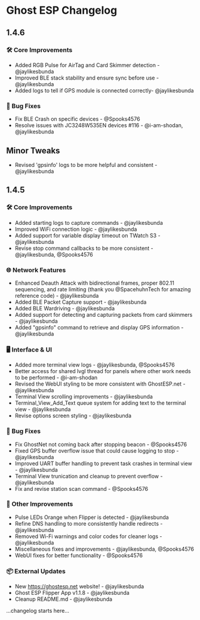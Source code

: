 # Ghost ESP Changelog

## 1.4.6

### 🛠️ Core Improvements

- Added RGB Pulse for AirTag and Card Skimmer detection - @jaylikesbunda
- Improved BLE stack stability and ensure sync before use - @jaylikesbunda
- Added logs to tell if GPS module is connected correctly- @jaylikesbunda

### 🐛 Bug Fixes

- Fix BLE Crash on specific devices - @Spooks4576
- Resolve issues with JC3248W535EN devices #116 - @i-am-shodan, @jaylikesbunda

## Minor Tweaks

- Revised 'gpsinfo' logs to be more helpful and consistent - @jaylikesbunda

## 1.4.5

### 🛠️ Core Improvements

- Added starting logs to capture commands - @jaylikesbunda
- Improved WiFi connection logic - @jaylikesbunda
- Added support for variable display timeout on TWatch S3 - @jaylikesbunda
- Revise stop command callbacks to be more consistent - @jaylikesbunda, @Spooks4576

### 🌐 Network Features

- Enhanced Deauth Attack with bidirectional frames, proper 802.11 sequencing, and rate limiting (thank you @SpacehuhnTech for amazing reference code) - @jaylikesbunda  
- Added BLE Packet Capture support - @jaylikesbunda  
- Added BLE Wardriving - @jaylikesbunda  
- Added support for detecting and capturing packets from card skimmers - @jaylikesbunda  
- Added "gpsinfo" command to retrieve and display GPS information - @jaylikesbunda

### 🖥️ Interface & UI

- Added more terminal view logs - @jaylikesbunda, @Spooks4576  
- Better access for shared lvgl thread for panels where other work needs to be performed - @i-am-shodan
- Revised the WebUI styling to be more consistent with GhostESP.net - @jaylikesbunda
- Terminal View scrolling improvements - @jaylikesbunda
- Terminal_View_Add_Text queue system for adding text to the terminal view - @jaylikesbunda
- Revise options screen styling - @jaylikesbunda

### 🐛 Bug Fixes

- Fix GhostNet not coming back after stopping beacon - @Spooks4576
- Fixed GPS buffer overflow issue that could cause logging to stop - @jaylikesbunda
- Improved UART buffer handling to prevent task crashes in terminal view - @jaylikesbunda
- Terminal View trunication and cleanup to prevent overflow - @jaylikesbunda
- Fix and revise station scan command - @Spooks4576

### 🔧 Other Improvements

- Pulse LEDs Orange when Flipper is detected - @jaylikesbunda
- Refine DNS handling to more consistently handle redirects - @jaylikesbunda
- Removed Wi-Fi warnings and color codes for cleaner logs - @jaylikesbunda
- Miscellaneous fixes and improvements - @jaylikesbunda, @Spooks4576  
- WebUI fixes for better functionality - @Spooks4576

### 📦 External Updates

- New <https://ghostesp.net> website! - @jaylikesbunda
- Ghost ESP Flipper App v1.1.8 - @jaylikesbunda
- Cleanup README.md - @jaylikesbunda

...changelog starts here...